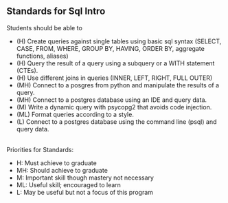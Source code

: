 ## Standards for Sql Intro
Students should be able to
 * (H) Create queries against single tables using basic sql syntax (SELECT, CASE, FROM, WHERE, GROUP BY, HAVING, ORDER BY, aggregate functions, aliases)
 * (H) Query the result of a query using a subquery or a WITH statement (CTEs).
 * (H) Use different joins in queries (INNER, LEFT, RIGHT, FULL OUTER)
 * (MH) Connect to a posgres from python and manipulate the results of a query.
 * (MH) Connect to a postgres database using an IDE and query data.
 * (M) Write a dynamic query with psycopg2 that avoids code injection.
 * (ML) Format queries according to a style.
 * (L) Connect to a postgres database using the command line (psql) and query data.

<br/>Priorities for Standards:
 * H:  Must achieve to graduate
 * MH: Should achieve to graduate
 * M:  Important skill though mastery not necessary
 * ML: Useful skill; encouraged to learn
 * L:  May be useful but not a focus of this program